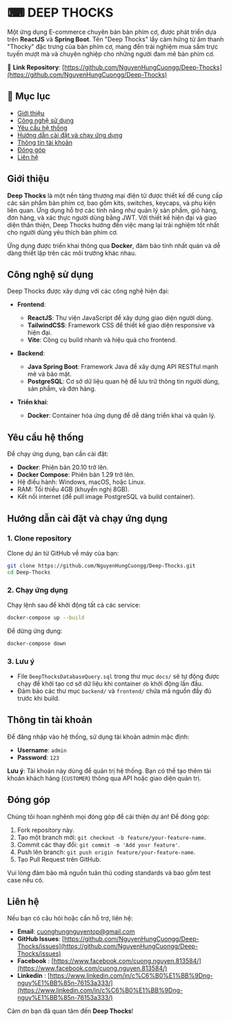# ⌨ DEEP THOCKS

Một ứng dụng E-commerce chuyên bán bàn phím cơ, được phát triển dựa trên **ReactJS** và **Spring Boot**. Tên "Deep Thocks" lấy cảm hứng từ âm thanh "Thocky" đặc trưng của bàn phím cơ, mang đến trải nghiệm mua sắm trực tuyến mượt mà và chuyên nghiệp cho những người đam mê bàn phím cơ.

🔗 **Link Repository**: [https://github.com/NguyenHungCuongg/Deep-Thocks](https://github.com/NguyenHungCuongg/Deep-Thocks)

## 📖 Mục lục

- [Giới thiệu](#giới-thiệu)
- [Công nghệ sử dụng](#công-nghệ-sử-dụng)
- [Yêu cầu hệ thống](#yêu-cầu-hệ-thống)
- [Hướng dẫn cài đặt và chạy ứng dụng](#hướng-dẫn-cài-đặt-và-chạy-ứng-dụng)
- [Thông tin tài khoản](#thông-tin-tài-khoản)
- [Đóng góp](#đóng-góp)
- [Liên hệ](#liên-hệ)

## Giới thiệu

**Deep Thocks** là một nền tảng thương mại điện tử được thiết kế để cung cấp các sản phẩm bàn phím cơ, bao gồm kits, switches, keycaps, và phụ kiện liên quan. Ứng dụng hỗ trợ các tính năng như quản lý sản phẩm, giỏ hàng, đơn hàng, và xác thực người dùng bằng JWT. Với thiết kế hiện đại và giao diện thân thiện, Deep Thocks hướng đến việc mang lại trải nghiệm tốt nhất cho người dùng yêu thích bàn phím cơ.

Ứng dụng được triển khai thông qua **Docker**, đảm bảo tính nhất quán và dễ dàng thiết lập trên các môi trường khác nhau.

## Công nghệ sử dụng

Deep Thocks được xây dựng với các công nghệ hiện đại:

- **Frontend**:

  - **ReactJS**: Thư viện JavaScript để xây dựng giao diện người dùng.
  - **TailwindCSS**: Framework CSS để thiết kế giao diện responsive và hiện đại.
  - **Vite**: Công cụ build nhanh và hiệu quả cho frontend.

- **Backend**:

  - **Java Spring Boot**: Framework Java để xây dựng API RESTful mạnh mẽ và bảo mật.
  - **PostgreSQL**: Cơ sở dữ liệu quan hệ để lưu trữ thông tin người dùng, sản phẩm, và đơn hàng.

- **Triển khai**:
  - **Docker**: Container hóa ứng dụng để dễ dàng triển khai và quản lý.

## Yêu cầu hệ thống

Để chạy ứng dụng, bạn cần cài đặt:

- **Docker**: Phiên bản 20.10 trở lên.
- **Docker Compose**: Phiên bản 1.29 trở lên.
- Hệ điều hành: Windows, macOS, hoặc Linux.
- RAM: Tối thiểu 4GB (khuyến nghị 8GB).
- Kết nối internet (để pull image PostgreSQL và build container).

## Hướng dẫn cài đặt và chạy ứng dụng

### 1. Clone repository

Clone dự án từ GitHub về máy của bạn:

```bash
git clone https://github.com/NguyenHungCuongg/Deep-Thocks.git
cd Deep-Thocks
```

### 2. Chạy ứng dụng

Chạy lệnh sau để khởi động tất cả các service:

```bash
docker-compose up --build
```

Để dừng ứng dụng:

```bash
docker-compose down
```

### 3. Lưu ý

- File `DeepThocksDatabaseQuery.sql` trong thư mục `docs/` sẽ tự động được chạy để khởi tạo cơ sở dữ liệu khi container `db` khởi động lần đầu.
- Đảm bảo các thư mục `backend/` và `frontend/` chứa mã nguồn đầy đủ trước khi build.

## Thông tin tài khoản

Để đăng nhập vào hệ thống, sử dụng tài khoản admin mặc định:

- **Username**: `admin`
- **Password**: `123`

**Lưu ý**: Tài khoản này dùng để quản trị hệ thống. Bạn có thể tạo thêm tài khoản khách hàng (`CUSTOMER`) thông qua API hoặc giao diện quản trị.

## Đóng góp

Chúng tôi hoan nghênh mọi đóng góp để cải thiện dự án! Để đóng góp:

1. Fork repository này.
2. Tạo một branch mới: `git checkout -b feature/your-feature-name`.
3. Commit các thay đổi: `git commit -m 'Add your feature'`.
4. Push lên branch: `git push origin feature/your-feature-name`.
5. Tạo Pull Request trên GitHub.

Vui lòng đảm bảo mã nguồn tuân thủ coding standards và bao gồm test case nếu có.

## Liên hệ

Nếu bạn có câu hỏi hoặc cần hỗ trợ, liên hệ:

- **Email**: cuonghungnguyentop@gmail.com
- **GitHub Issues**: [https://github.com/NguyenHungCuongg/Deep-Thocks/issues](https://github.com/NguyenHungCuongg/Deep-Thocks/issues)
- **Facebook** : [https://www.facebook.com/cuong.nguyen.813584/](https://www.facebook.com/cuong.nguyen.813584/)
- **Linkedin** : [https://www.linkedin.com/in/c%C6%B0%E1%BB%9Dng-nguy%E1%BB%85n-76153a333/](https://www.linkedin.com/in/c%C6%B0%E1%BB%9Dng-nguy%E1%BB%85n-76153a333/)

Cảm ơn bạn đã quan tâm đến **Deep Thocks**!
